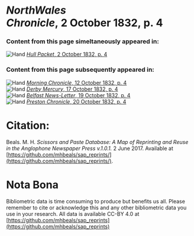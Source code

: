 # *NorthWales Chronicle*, 2 October 1832, p. 4  
  
### Content from this page simeltaneously appeared in:  
![Hand](http://scissorsandpaste.net/wp-content/uploads/2017/06/smallhandpointer.png) [*Hull Packet*, 2 October 1832, p. 4](https://mhbeals.github.io/sap_html/Hull-Packet/Hull-Packet-2-October-1832-p-4)  
  
### Content from this page subsequently appeared in:  
![Hand](http://scissorsandpaste.net/wp-content/uploads/2017/06/smallhandpointer.png) [*Morning Chronicle*, 12 October 1832, p. 4](https://mhbeals.github.io/sap_html/Morning-Chronicle/Morning-Chronicle-12-October-1832-p-4)  
![Hand](http://scissorsandpaste.net/wp-content/uploads/2017/06/smallhandpointer.png) [*Derby Mercury*, 17 October 1832, p. 4](https://mhbeals.github.io/sap_html/Derby-Mercury/Derby-Mercury-17-October-1832-p-4)  
![Hand](http://scissorsandpaste.net/wp-content/uploads/2017/06/smallhandpointer.png) [*Belfast News-Letter*, 19 October 1832, p. 4](https://mhbeals.github.io/sap_html/Belfast-News-Letter/Belfast-News-Letter-19-October-1832-p-4)  
![Hand](http://scissorsandpaste.net/wp-content/uploads/2017/06/smallhandpointer.png) [*Preston Chronicle*, 20 October 1832, p. 4](https://mhbeals.github.io/sap_html/Preston-Chronicle/Preston-Chronicle-20-October-1832-p-4)  


# Citation: 

Beals. M. H. *Scissors and Paste Database: A Map of Reprinting and Reuse in the Anglophone Newspaper Press v.1.0.1.* 2 June 2017. Available at [https://github.com/mhbeals/sap_reprints/](https://github.com/mhbeals/sap_reprints/). 

# Nota Bona

Bibliometric data is time consuming to produce but benefits us all. Please remember to cite or acknowledge this and any other bibliometric data you use in your research. All data is available CC-BY 4.0 at [https://github.com/mhbeals/sap_reprints](https://github.com/mhbeals/sap_reprints)